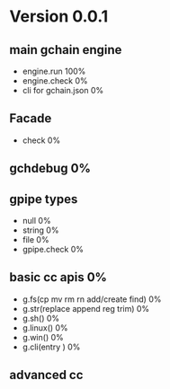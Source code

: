 
# Version 0.0.1

## main gchain engine
* engine.run  100%
* engine.check 0%
* cli for gchain.json 0%

## Facade
* check 0%

## gchdebug 0%

## gpipe types
* null  0%
* string 0%
* file 0%
* gpipe.check 0%

## basic cc apis 0%
* g.fs(cp mv rm rn add/create find)  0%
* g.str(replace append reg trim) 0%
* g.sh()    0%
* g.linux()  0%
* g.win()   0%
* g.cli(entry )  0%

## advanced cc


